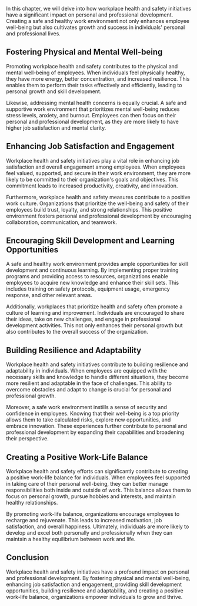
In this chapter, we will delve into how workplace health and safety initiatives have a significant impact on personal and professional development. Creating a safe and healthy work environment not only enhances employee well-being but also cultivates growth and success in individuals' personal and professional lives.

## Fostering Physical and Mental Well-being

Promoting workplace health and safety contributes to the physical and mental well-being of employees. When individuals feel physically healthy, they have more energy, better concentration, and increased resilience. This enables them to perform their tasks effectively and efficiently, leading to personal growth and skill development.

Likewise, addressing mental health concerns is equally crucial. A safe and supportive work environment that prioritizes mental well-being reduces stress levels, anxiety, and burnout. Employees can then focus on their personal and professional development, as they are more likely to have higher job satisfaction and mental clarity.

## Enhancing Job Satisfaction and Engagement

Workplace health and safety initiatives play a vital role in enhancing job satisfaction and overall engagement among employees. When employees feel valued, supported, and secure in their work environment, they are more likely to be committed to their organization's goals and objectives. This commitment leads to increased productivity, creativity, and innovation.

Furthermore, workplace health and safety measures contribute to a positive work culture. Organizations that prioritize the well-being and safety of their employees build trust, loyalty, and strong relationships. This positive environment fosters personal and professional development by encouraging collaboration, communication, and teamwork.

## Encouraging Skill Development and Learning Opportunities

A safe and healthy work environment provides ample opportunities for skill development and continuous learning. By implementing proper training programs and providing access to resources, organizations enable employees to acquire new knowledge and enhance their skill sets. This includes training on safety protocols, equipment usage, emergency response, and other relevant areas.

Additionally, workplaces that prioritize health and safety often promote a culture of learning and improvement. Individuals are encouraged to share their ideas, take on new challenges, and engage in professional development activities. This not only enhances their personal growth but also contributes to the overall success of the organization.

## Building Resilience and Adaptability

Workplace health and safety initiatives contribute to building resilience and adaptability in individuals. When employees are equipped with the necessary skills and knowledge to handle different situations, they become more resilient and adaptable in the face of challenges. This ability to overcome obstacles and adapt to change is crucial for personal and professional growth.

Moreover, a safe work environment instills a sense of security and confidence in employees. Knowing that their well-being is a top priority allows them to take calculated risks, explore new opportunities, and embrace innovation. These experiences further contribute to personal and professional development by expanding their capabilities and broadening their perspective.

## Creating a Positive Work-Life Balance

Workplace health and safety efforts can significantly contribute to creating a positive work-life balance for individuals. When employees feel supported in taking care of their personal well-being, they can better manage responsibilities both inside and outside of work. This balance allows them to focus on personal growth, pursue hobbies and interests, and maintain healthy relationships.

By promoting work-life balance, organizations encourage employees to recharge and rejuvenate. This leads to increased motivation, job satisfaction, and overall happiness. Ultimately, individuals are more likely to develop and excel both personally and professionally when they can maintain a healthy equilibrium between work and life.

## Conclusion

Workplace health and safety initiatives have a profound impact on personal and professional development. By fostering physical and mental well-being, enhancing job satisfaction and engagement, providing skill development opportunities, building resilience and adaptability, and creating a positive work-life balance, organizations empower individuals to grow and thrive.
